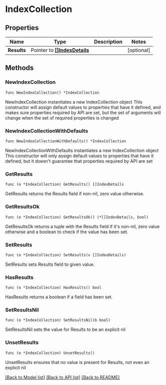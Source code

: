# IndexCollection

## Properties

Name | Type | Description | Notes
------------ | ------------- | ------------- | -------------
**Results** | Pointer to [**[]IndexDetails**](IndexDetails.md) |  | [optional] 

## Methods

### NewIndexCollection

`func NewIndexCollection() *IndexCollection`

NewIndexCollection instantiates a new IndexCollection object
This constructor will assign default values to properties that have it defined,
and makes sure properties required by API are set, but the set of arguments
will change when the set of required properties is changed

### NewIndexCollectionWithDefaults

`func NewIndexCollectionWithDefaults() *IndexCollection`

NewIndexCollectionWithDefaults instantiates a new IndexCollection object
This constructor will only assign default values to properties that have it defined,
but it doesn't guarantee that properties required by API are set

### GetResults

`func (o *IndexCollection) GetResults() []IndexDetails`

GetResults returns the Results field if non-nil, zero value otherwise.

### GetResultsOk

`func (o *IndexCollection) GetResultsOk() (*[]IndexDetails, bool)`

GetResultsOk returns a tuple with the Results field if it's non-nil, zero value otherwise
and a boolean to check if the value has been set.

### SetResults

`func (o *IndexCollection) SetResults(v []IndexDetails)`

SetResults sets Results field to given value.

### HasResults

`func (o *IndexCollection) HasResults() bool`

HasResults returns a boolean if a field has been set.

### SetResultsNil

`func (o *IndexCollection) SetResultsNil(b bool)`

 SetResultsNil sets the value for Results to be an explicit nil

### UnsetResults
`func (o *IndexCollection) UnsetResults()`

UnsetResults ensures that no value is present for Results, not even an explicit nil

[[Back to Model list]](../README.md#documentation-for-models) [[Back to API list]](../README.md#documentation-for-api-endpoints) [[Back to README]](../README.md)


